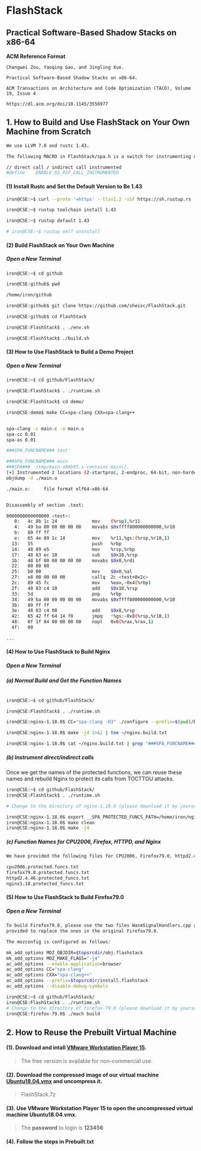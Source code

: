 # FlashStack

## Practical Software-Based Shadow Stacks on x86-64

**ACM Reference Format**

```
Changwei Zou, Yaoqing Gao, and Jingling Xue.  

Practical Software-Based Shadow Stacks on x86-64. 

ACM Transactions on Architecture and Code Optimization (TACO), Volume 19, Issue 4

https://dl.acm.org/doi/10.1145/3556977

```


## 1. How to Build and Use FlashStack on Your Own Machine from Scratch

```sh
We use LLVM 7.0 and rustc 1.43. 

The following MACRO in FlashStack/spa.h is a switch for instrumenting call instructions.

// direct call / indirect call instrumented
#define    ENABLE_GS_RSP_CALL_INSTRUMENTED
```

#### (1) Install Rustc and Set the Default Version to Be 1.43 

```sh
iron@CSE:~$ curl --proto '=https' --tlsv1.2 -sSf https://sh.rustup.rs | sh

iron@CSE:~$ rustup toolchain install 1.43

iron@CSE:~$ rustup default 1.43

# iron@CSE:~$ rustup self uninstall
```
#### (2) Build FlashStack on Your Own Machine

#####  Open a New Terminal

```sh
iron@CSE:~$ cd github

iron@CSE:github$ pwd

/home/iron/github

iron@CSE:github$ git clone https://github.com/sheisc/FlashStack.git

iron@CSE:github$ cd FlashStack

iron@CSE:FlashStack$ . ./env.sh 

iron@CSE:FlashStack$ ./build.sh
```

#### (3) How to Use FlashStack to Build a Demo Project

#####  Open a New Terminal

```sh
iron@CSE:~$ cd github/FlashStack/

iron@CSE:FlashStack$ . ./runtime.sh 

iron@CSE:FlashStack$ cd demo/

iron@CSE:demo$ make CC=spa-clang CXX=spa-clang++


spa-clang -c main.c -o main.o
spa-cc 0.01
spa-as 0.01

###SPA_FUNCNAME### test

###SPA_FUNCNAME### main
###SPA###  /tmp/main-a98b95.s contains main().
[+] Instrumented 2 locations (2-startproc, 2-endproc, 64-bit, non-hardened mode, ratio 100%).
objdump -d ./main.o

./main.o:     file format elf64-x86-64


Disassembly of section .text:

0000000000000000 <test>:
   0:	4c 8b 1c 24          	mov    (%rsp),%r11
   4:	49 ba 00 00 00 00 00 	movabs $0xffff800000000000,%r10
   b:	80 ff ff 
   e:	65 4e 89 1c 14       	mov    %r11,%gs:(%rsp,%r10,1)
  13:	55                   	push   %rbp
  14:	48 89 e5             	mov    %rsp,%rbp
  17:	48 83 ec 10          	sub    $0x10,%rsp
  1b:	48 bf 00 00 00 00 00 	movabs $0x0,%rdi
  22:	00 00 00 
  25:	b0 00                	mov    $0x0,%al
  27:	e8 00 00 00 00       	callq  2c <test+0x2c>
  2c:	89 45 fc             	mov    %eax,-0x4(%rbp)
  2f:	48 83 c4 10          	add    $0x10,%rsp
  33:	5d                   	pop    %rbp
  34:	49 ba 00 00 00 00 00 	movabs $0xffff800000000000,%r10
  3b:	80 ff ff 
  3e:	48 83 c4 08          	add    $0x8,%rsp
  42:	65 42 ff 64 14 f8    	jmpq   *%gs:-0x8(%rsp,%r10,1)
  48:	0f 1f 84 00 00 00 00 	nopl   0x0(%rax,%rax,1)
  4f:	00 

...

```



#### (4) How to Use FlashStack to Build Nginx

#####  Open a New Terminal

##### (a) Normal Build and Get the Function Names

```sh

iron@CSE:~$ cd github/FlashStack/

iron@CSE:FlashStack$ . ./runtime.sh 

iron@CSE:nginx-1.18.0$ CC="spa-clang -O3" ./configure --prefix=$(pwd)/bin

iron@CSE:nginx-1.18.0$ make -j4 2>&1 | tee ~/nginx.build.txt

iron@CSE:nginx-1.18.0$ cat ~/nginx.build.txt | grep "###SPA_FUNCNAME###" | awk '{printf $2"\n"}' | uniq | sort > /home/iron/nginx.funcnames.txt
```
##### (b) Instrument direct/indirect calls

Once we get the names of the protected functions, we can reuse these names and rebuild Nginx to protect its calls from TOCTTOU attacks.

```sh
iron@CSE:~$ cd github/FlashStack/
iron@CSE:FlashStack$ . ./runtime.sh 

# Change to the directory of nginx-1.18.0 (please download it by yourself)

iron@CSE:nginx-1.18.0$ export __SPA_PROTECTED_FUNCS_PATH=/home/iron/nginx.funcnames.txt
iron@CSE:nginx-1.18.0$ make clean
iron@CSE:nginx-1.18.0$ make -j4

```

##### (c) Function Names for CPU2006, Firefox, HTTPD, and Nginx

```sh
We have provided the following files for CPU2006, Firefox79.0, httpd2.4.46 and nginx1.18 in the source code directory

cpu2006.protected.funcs.txt
firefox79.0.protected.funcs.txt
httpd2.4.46.protected_funcs.txt
nginx1.18.protected_funcs.txt
```

#### (5) How to Use FlashStack to Build Firefox79.0

#####  Open a New Terminal

```sh
To build Firefox79.0, please use the two files WasmSignalHandlers.cpp and SandboxFilterUtil.cpp 
provided to replace the ones in the original Firefox79.0.

The mozconfig is configured as follows:

mk_add_options MOZ_OBJDIR=$topsrcdir/obj.flashstack
mk_add_options MOZ_MAKE_FLAGS="-j4"
ac_add_options --enable-application=browser
ac_add_options CC="spa-clang"
ac_add_options CXX="spa-clang++"
ac_add_options --prefix=$topsrcdir/install.flashstack
ac_add_options --disable-debug-symbols

iron@CSE:~$ cd github/FlashStack/
iron@CSE:FlashStack$ . ./runtime.sh 
# Change to the directory of firefox-79.0 (please download it by yourself)
iron@CSE:firefox-79.0$ ./mach build
```



## 2. How to Reuse the Prebuilt Virtual Machine

#### (1). Download and intall [VMware Workstation Player 15](https://www.vmware.com/products/workstation-player/workstation-player-evaluation.html). 
     
> The free version is available for non-commercial use. 

#### (2). Download the compressed image of our virtual machine [Ubuntu18.04.vmx](https://drive.google.com/file/d/1H1BmYNbAP08QyD_Worm4RXLqWE_DnHLt/view)  and uncompress it.

> FlashStack.7z

#### (3). Use VMware Workstation Player 15 to open the uncompressed virtual machine Ubuntu18.04.vmx.

> The **password** to login is **123456**


#### (4). Follow the steps in Prebuilt.txt


